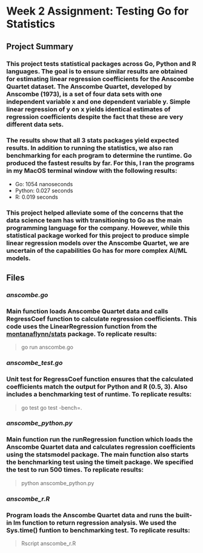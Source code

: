 # Week 2 Assignment: Testing Go for Statistics

## Project Summary

### This project tests statistical packages across Go, Python and R languages. The goal is to ensure similar results are obtained for estimating linear regression coefficients for the Anscombe Quartet dataset. The Anscombe Quartet, developed by Anscombe (1973), is a set of four data sets with one independent variable x and one dependent variable y. Simple linear regression of y on x yields identical estimates of regression coefficients despite the fact that these are very different data sets.

### The results show that all 3 stats packages yield expected results. In addition to running the statistics, we also ran benchmarking for each program to determine the runtime. Go produced the fastest results by far. For this, I ran the programs in my MacOS terminal window with the following results:
- Go: 1054 nanoseconds
- Python: 0.027 seconds
- R: 0.019 seconds

### This project helped alleviate some of the concerns that the data science team has with transitioning to Go as the main programming language for the company. However, while this statistical package worked for this project to produce simple linear regression models over the Anscombe Quartet, we are uncertain of the capabilities Go has for more complex AI/ML models.

## Files

### *anscombe.go*
### Main function loads Anscombe Quartet data and calls RegressCoef function to calculate regression coefficients. This code uses the LinearRegression function from the [montanaflynn/stats](https://github.com/montanaflynn/stats) package. To replicate results:

> go run anscombe.go

### *anscombe_test.go*
### Unit test for RegressCoef function ensures that the calculated coefficients match the output for Python and R (0.5, 3). Also includes a benchmarking test of runtime. To replicate results:

> go test
> go test -bench=.

### *anscombe_python.py*
### Main function run the runRegression function which loads the Anscombe Quartet data and calculates regression coefficients using the statsmodel package. The main function also starts the benchmarking test using the timeit package. We specified the test to run 500 times. To replicate results:

> python anscombe_python.py

### *anscombe_r.R*
### Program loads the Anscombe Quartet data and runs the built-in lm function to return regression analysis. We used the Sys.time() funtion to benchmarking test. To replicate results:

> Rscript anscombe_r.R